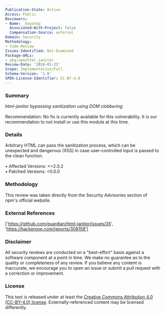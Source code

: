 ```yaml
---
Publication-State: Active
Access: Public
Reviewers:
- Name: _bayotop
  Associated-With-Project: false
  Compensation-Source: external
Domain: Security
Methodology:
- Code-Review
Issues-Identified: Not-Examined
Package-URLs:
- pkg:npm/html-janitor
Review-Date: '2018-01-23'
Scope: Implementation/Full
Schema-Version: '1.0'
SPDX-License-Identifier: CC-BY-4.0
---
```

### Summary
*html-janitor bypassing sanitization using DOM clobbering*<br><br>Recommendation: No fix is currently available for this vulnerability.  It is our recommendation to not install or use this module at this time.
### Details
Arbitrary HTML can pass the sanitization process, which can be unexpected and dangerous (XSS) in case user-controlled input is passed to the clean function.
<br><br>• Affected Versions: <=2.0.2
<br>• Patched Versions: <0.0.0
### Methodology
This review was taken directly from the Security Advisories section of npm's official website.
### External References
['https://github.com/guardian/html-janitor/issues/35', 'https://hackerone.com/reports/308158']
### Disclaimer
All security reviews are conducted on a "best-effort" basis against a software component at a point in time. We make no guarantee as to the quality or completeness of any review. If you believe any content is inaccurate, we encourage you to open an issue or submit a pull request with a correction or improvement.
### License
This text is released under at least the [Creative Commons Attribution 4.0 (CC-BY-4.0) license](https://creativecommons.org/licenses/by/4.0/legalcode.txt). Externally-referenced content may be licensed differently.
